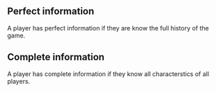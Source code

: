 ## Perfect information
A player has perfect information if they are know the full history of the game.

## Complete information
A player has complete information if they know all characterstics of all players.